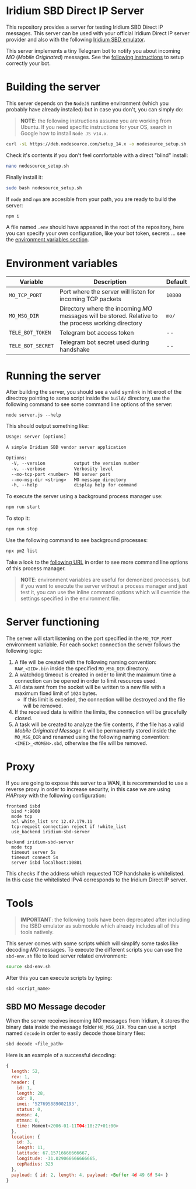 # Iridium SBD Direct IP Server
This repository provides a server for testing Iridium SBD Direct IP messages. This server can be used with your official Iridium Direct IP server provider and also with the following [Iridium SBD emulator](https://glab.lromeraj.net/ucm/miot/tfm/iridium-sbd-emulator).

This server implements a tiny Telegram bot to notify you about incoming _MO_ (_Mobile Originated_) messages. See the [following instructions](https://glab.lromeraj.net/npm/tele-bot) to setup correctly your bot.

# Building the server

This server depends on the `NodeJS` runtime environment (which you probably have already installed) but in case you don't, you can simply do:

> **NOTE**: the following instructions assume you are working from Ubuntu. If you need specific instructions for your OS, search in Google how to install `Node JS v14.x`.

``` bash
curl -sL https://deb.nodesource.com/setup_14.x -o nodesource_setup.sh
```

Check it's contents if you don't feel comfortable with a direct "blind" install:
``` bash
nano nodesource_setup.sh
```

Finally install it:
``` bash
sudo bash nodesource_setup.sh
```

If `node` and `npm` are accesible from your path, you are ready to build the server:
``` bash
npm i
```

A file named `.env` should have appeared in the root of the repository, here you can specify your own configuration, like your bot token, secrets ... see the [environment variables section](#environment-variables).

# Environment variables
| Variable | Description | Default |
|----|----|----|
| `MO_TCP_PORT` | Port where the server will listen for incoming TCP packets | `10800` |
| `MO_MSG_DIR` | Directory where the incoming _MO_ messages will be stored. Relative to the process working directory | `mo/` |
| `TELE_BOT_TOKEN` | Telegram bot access token | -- |
| `TELE_BOT_SECRET` | Telegram bot secret used during handshake | -- |

# Running the server

After building the server, you should see a valid symlink in ht eroot of the directroy pointing to some script inside the `build/` directory, use the following command to see some command line options of the server:
```
node server.js --help
```
This should output something like:
``` txt
Usage: server [options]

A simple Iridium SBD vendor server application

Options:
  -V, --version           output the version number
  -v, --verbose           Verbosity level
  --mo-tcp-port <number>  MO server port
  --mo-msg-dir <string>   MO message directory
  -h, --help              display help for command
```

To execute the server using a background process manager use:
``` bash
npm run start
```

To stop it:
``` bash
npm run stop
```

Use the following command to see background processes:
``` bash
npx pm2 list
```

Take a look to the [following URL](https://pm2.keymetrics.io/docs/usage/process-management/) in order to see more command line options of this process manager.

> **NOTE**: environment variables are useful for demonized processes, but if you want to execute the server without a process manager and just test it, you can use the inline command options which will override the settings specified in the environment file.

# Server functioning

The server will start listening on the port specified in the `MO_TCP_PORT` environment variable. For each socket connection the server follows the following logic:
  1. A file will be created with the following naming convention: `RAW_<IID>.bin` inside the specified `MO_MSG_DIR` directory.
  2. A watchdog timeout is created in order to limit the maximum time a connection can be opened in order to limit resources used.
  3. All data sent from the socket will be written to a new file with a maximum fixed limit of `1024` bytes. 
      - If this limit is exceded, the connection will be destroyed and the file will be removed.
  4. If the received data is within the limits, the connection will be gracefully closed.
  5. A task will be created to analyze the file contents, if the file has a valid *Mobile Originated Message* it will be permanently stored inside the `MO_MSG_DIR` and renamed using the following naming convention: `<IMEI>_<MOMSN>.sbd`, otherwise the file will be removed.

# Proxy
If you are going to expose this server to a WAN, it is recommended to use a reverse proxy in order to increase security, in this case we are using *HAProxy* with the following configuration:

``` config
frontend isbd
  bind *:9000
  mode tcp
  acl white_list src 12.47.179.11
  tcp-request connection reject if !white_list
  use_backend iridium-sbd-server

backend iridium-sbd-server
  mode tcp
  timeout server 5s
  timeout connect 5s
  server isbd localhost:10801
```

This checks if the address which requested TCP handshake is whitelisted. In this case the whitelisted IPv4 corresponds to the Iridium Direct IP server.

# Tools

> **IMPORTANT**: the following tools have been deprecated after including the ISBD emulator as submodule which already includes all of this tools natively.
 
This server comes with some scripts which will simplify some tasks like decoding _MO_ messages. To execute the different scripts you can use the `sbd-env.sh` file to load server related environment:
``` bash
source sbd-env.sh
```

After this you can execute scripts by typing:
``` bash
sbd <script_name>
```

## SBD MO Message decoder

When the server receives incoming _MO_ messages from Iridium, it stores the binary data inside the message folder `MO_MSG_DIR`. You can use a script named `decode` in order to easily decode those binary files:
``` bash
sbd decode <file_path>
```

Here is an example of a successful decoding:
``` js
{
  length: 52,
  rev: 1,
  header: {
    id: 1,
    length: 28,
    cdr: 0,
    imei: '527695889002193',
    status: 0,
    momsn: 4,
    mtmsn: 0,
    time: Moment<2006-01-11T04:18:27+01:00>
  },
  location: {
    id: 3,
    length: 11,
    latitude: 67.15716666666667,
    longitude: -31.029066666666665,
    cepRadius: 323
  },
  payload: { id: 2, length: 4, payload: <Buffer 4d 49 6f 54> }
}
```
